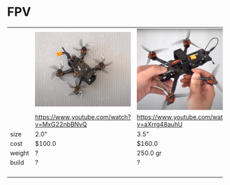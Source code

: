 # FPV

|   |   |   |   |
| --- | --- | --- | --- |
|  | [![image](https://github.com/kamangir/assets/blob/main/blue-flie/fpv/2in-100.png?raw=true)](https://www.youtube.com/watch?v=MxG22nbBNvQ) | [![image](https://github.com/kamangir/assets/blob/main/blue-flie/fpv/3_5in-160.png?raw=true)](https://www.youtube.com/watch?v=aXrrg48auhU) | [![image](https://github.com/kamangir/assets/blob/main/blue-flie/fpv/5in.png?raw=true)](https://www.youtube.com/watch?v=XB6b0HrDGeA) |
|  | https://www.youtube.com/watch?v=MxG22nbBNvQ | https://www.youtube.com/watch?v=aXrrg48auhU | https://www.youtube.com/watch?v=XB6b0HrDGeA |
| size | 2.0" | 3.5" | 5.0" |
| cost | $100.0 | $160.0 | $? |
| weight | ? | 250.0 gr | 767.0 gr |
| build | ? | ? | build 2023 |
|  |  |  | Amazon links ⚠️ |

